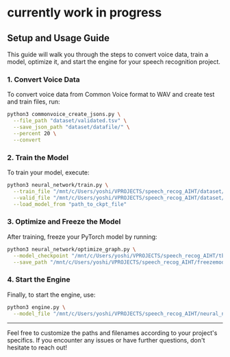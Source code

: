 # currently work in progress
## Setup and Usage Guide

This guide will walk you through the steps to convert voice data, train a model, optimize it, and start the engine for your speech recognition project.

### 1. Convert Voice Data

To convert voice data from Common Voice format to WAV and create test and train files, run:

```bash
python3 commonvoice_create_jsons.py \
  --file_path "dataset/validated.tsv" \
  --save_json_path "dataset/datafile/" \
  --percent 20 \
  --convert
```

### 2. Train the Model

To train your model, execute:

```bash
python3 neural_network/train.py \
  --train_file "/mnt/c/Users/yoshi/VPROJECTS/speech_recog_AIHT/dataset/datafile/train.json" \
  --valid_file "/mnt/c/Users/yoshi/VPROJECTS/speech_recog_AIHT/dataset/datafile/test.json" \
  --load_model_from "path_to_ckpt_file"
```

### 3. Optimize and Freeze the Model

After training, freeze your PyTorch model by running:

```bash
python3 neural_network/optimize_graph.py \
  --model_checkpoint "/mnt/c/Users/yoshi/VPROJECTS/speech_recog_AIHT/tb_logs/speech_recognition/version_0/checkpoints/epoch=499-step=13987.ckpt" \
  --save_path "/mnt/c/Users/yoshi/VPROJECTS/speech_recog_AIHT/freezemodel/model"
```

### 4. Start the Engine

Finally, to start the engine, use:

```bash
python3 engine.py \
  --model_file "/mnt/c/Users/yoshi/VPROJECTS/speech_recog_AIHT/neural_network/freezemodel/model"
```

---

Feel free to customize the paths and filenames according to your project's specifics. If you encounter any issues or have further questions, don't hesitate to reach out!

